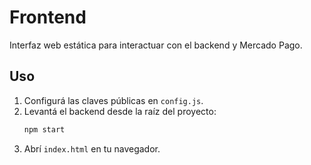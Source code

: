 # Frontend

Interfaz web estática para interactuar con el backend y Mercado Pago.

## Uso

1. Configurá las claves públicas en `config.js`.
2. Levantá el backend desde la raíz del proyecto:
   ```bash
   npm start
   ```
3. Abrí `index.html` en tu navegador.

